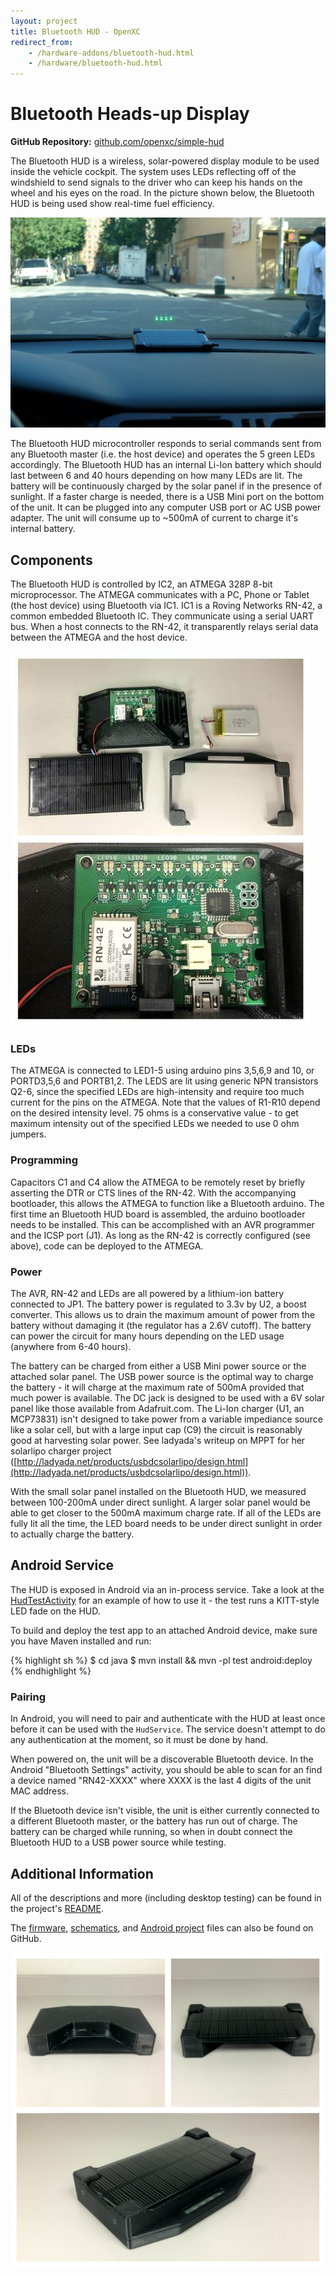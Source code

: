 ```yaml
---
layout: project
title: Bluetooth HUD - OpenXC
redirect_from:
    - /hardware-addons/bluetooth-hud.html
    - /hardware/bluetooth-hud.html
---
```


<div class="page-header">
    <h1>Bluetooth Heads-up Display</h1>
</div>

**GitHub Repository:** [github.com/openxc/simple-hud](https://github.com/openxc/simple-hud)

The Bluetooth HUD is a wireless, solar-powered display module to be used inside
the vehicle cockpit. The system uses LEDs reflecting off of the windshield to
send signals to the driver who can keep his hands on the wheel and his eyes on
the road. In the picture shown below, the Bluetooth HUD is being used show
real-time fuel efficiency.

![Bluetooth HUD](/projects/images/hud-on-dash.jpg)


The Bluetooth HUD microcontroller responds to serial commands sent from any
Bluetooth master (i.e. the host device) and operates the 5 green LEDs
accordingly. The Bluetooth HUD has an internal Li-Ion battery which should last
between 6 and 40 hours depending on how many LEDs are lit. The battery will be
continuously charged by the solar panel if in the presence of sunlight. If a
faster charge is needed, there is a USB Mini port on the bottom of the unit. It
can be plugged into any computer USB port or AC USB power adapter. The unit will
consume up to ~500mA of current to charge it's internal battery.

<div class="page-header">
    <h2>Components</h2>
</div>

The Bluetooth HUD is controlled by IC2, an ATMEGA 328P 8-bit microprocessor. The
ATMEGA communicates with a PC, Phone or Tablet (the host device) using Bluetooth
via IC1. IC1 is a Roving Networks RN-42, a common embedded Bluetooth IC. They
communicate using a serial UART bus. When a host connects to the RN-42, it
transparently relays serial data between the ATMEGA and the host device.

![Bluetooth HUD internal](/projects/images/bluetooth-hud-internal.jpg)

### LEDs

The ATMEGA is connected to LED1-5 using arduino pins 3,5,6,9 and 10, or
PORTD3,5,6 and PORTB1,2. The LEDS are lit using generic NPN transistors Q2-6,
since the specified LEDs are high-intensity and require too much current for the
pins on the ATMEGA. Note that the values of R1-R10 depend on the desired
intensity level. 75 ohms is a conservative value - to get maximum intensity out
of the specified LEDs we needed to use 0 ohm jumpers.

### Programming

Capacitors C1 and C4 allow the ATMEGA to be remotely reset by briefly asserting
the DTR or CTS lines of the RN-42. With the accompanying bootloader, this allows
the ATMEGA to function like a Bluetooth arduino. The first time an Bluetooth HUD
board is assembled, the arduino bootloader needs to be installed. This can be
accomplished with an AVR programmer and the ICSP port (J1). As long as the RN-42
is correctly configured (see above), code can be deployed to the ATMEGA.

### Power

The AVR, RN-42 and LEDs are all powered by a lithium-ion battery connected to
JP1. The battery power is regulated to 3.3v by U2, a boost converter. This
allows us to drain the maximum amount of power from the battery without damaging
it (the regulator has a 2.6V cutoff). The battery can power the circuit for many
hours depending on the LED usage (anywhere from 6-40 hours).

The battery can be charged from either a USB Mini power source or the attached
solar panel. The USB power source is the optimal way to charge the battery - it
will charge at the maximum rate of 500mA provided that much power is available.
The DC jack is designed to be used with a 6V solar panel like those available
from Adafruit.com. The Li-Ion charger (U1, an MCP73831) isn't designed to take
power from a variable impediance source like a solar cell, but with a large
input cap (C9) the circuit is reasonably good at harvesting solar power. See
ladyada's writeup on MPPT for her solarlipo charger project
([http://ladyada.net/products/usbdcsolarlipo/design.html](http://ladyada.net/products/usbdcsolarlipo/design.html)).

With the small solar panel installed on the Bluetooth HUD, we measured between
100-200mA under direct sunlight. A larger solar panel would be able to get
closer to the 500mA maximum charge rate. If all of the LEDs are fully lit all
the time, the LED board needs to be under direct sunlight in order to actually
charge the battery.

<div class="page-header">
    <h2>Android Service</h2>
</div>

The HUD is exposed in Android via an in-process service. Take a look at the
[HudTestActivity][android] for an example of how to use it - the test runs a
KITT-style LED fade on the HUD.

To build and deploy the test app to an attached Android device, make sure you
have Maven installed and run:

{% highlight sh %}
$ cd java
$ mvn install && mvn -pl test android:deploy
{% endhighlight %}

### Pairing

In Android, you will need to pair and authenticate with the HUD at least once
before it can be used with the `HudService`. The service doesn't attempt to do
any authentication at the moment, so it must be done by hand.

When powered on, the unit will be a discoverable Bluetooth device. In the
Android "Bluetooth Settings" activity, you should be able to scan for an find a
device named "RN42-XXXX" where XXXX is the last 4 digits of the unit MAC
address.

If the Bluetooth device isn't visible, the unit is either currently connected to
a different Bluetooth master, or the battery has run out of charge. The battery
can be charged while running, so when in doubt connect the Bluetooth HUD to a
USB power source while testing.

<div class="page-header">
    <h2>Additional Information</h2>
</div>

All of the descriptions and more (including desktop testing) can be found in the
project's [README][].

The [firmware][], [schematics][], and [Android project][android] files can also be
found on GitHub.

![Bluetooth HUD external](/projects/images/bluetooth-hud-external.jpg)

[README]: https://github.com/openxc/simple-hud/blob/master/README.mkd
[firmware]: https://github.com/openxc/simple-hud/tree/master/firmware
[schematics]: https://github.com/openxc/simple-hud/tree/master/assembly
[android]: https://github.com/openxc/simple-hud/tree/master/android
